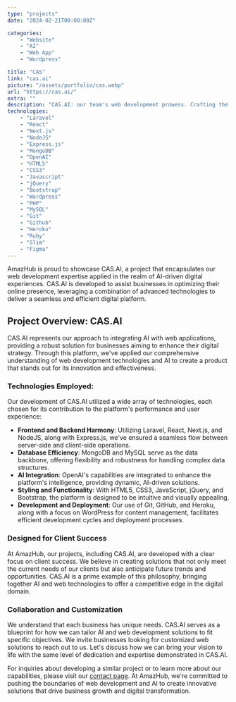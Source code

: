 ```yaml
---
type: "projects"
date: "2024-02-21T00:00:00Z"

categories: 
    - "Website"
    - "AI"
    - "Web App"
    - "Wordpress"

title: "CAS"
link: "cas.ai"
picture: "/assets/portfolio/cas.webp"
url: "https://cas.ai/"
extra: ""
description: "CAS.AI: our team's web development prowess. Crafting the digital experience for CAS.AI with innovation and expertise"
technologies:
    - "Laravel"
    - "React"
    - "Next.js"
    - "NodeJS"
    - "Express.js"
    - "MongoDB"
    - "OpenAI"
    - "HTML5"
    - "CSS3"
    - "Javascript"
    - "jQuery"
    - "Bootstrap"
    - "Wordpress"
    - "PHP"
    - "MySQL"
    - "Git"
    - "Github"
    - "Heroku"
    - "Ruby"
    - "Slim"
    - "Figma"
---
```

AmazHub is proud to showcase CAS.AI, a project that encapsulates our web development expertise applied in the realm of AI-driven digital experiences. CAS.AI is developed to assist businesses in optimizing their online presence, leveraging a combination of advanced technologies to deliver a seamless and efficient digital platform.

## Project Overview: CAS.AI
CAS.AI represents our approach to integrating AI with web applications, providing a robust solution for businesses aiming to enhance their digital strategy. Through this platform, we've applied our comprehensive understanding of web development technologies and AI to create a product that stands out for its innovation and effectiveness.

### Technologies Employed:
Our development of CAS.AI utilized a wide array of technologies, each chosen for its contribution to the platform's performance and user experience:

- **Frontend and Backend Harmony**: Utilizing Laravel, React, Next.js, and NodeJS, along with Express.js, we've ensured a seamless flow between server-side and client-side operations.
- **Database Efficiency**: MongoDB and MySQL serve as the data backbone, offering flexibility and robustness for handling complex data structures.
- **AI Integration**: OpenAI's capabilities are integrated to enhance the platform's intelligence, providing dynamic, AI-driven solutions.
- **Styling and Functionality**: With HTML5, CSS3, JavaScript, jQuery, and Bootstrap, the platform is designed to be intuitive and visually appealing.
- **Development and Deployment**: Our use of Git, GitHub, and Heroku, along with a focus on WordPress for content management, facilitates efficient development cycles and deployment processes.

### Designed for Client Success
At AmazHub, our projects, including CAS.AI, are developed with a clear focus on client success. We believe in creating solutions that not only meet the current needs of our clients but also anticipate future trends and opportunities. CAS.AI is a prime example of this philosophy, bringing together AI and web technologies to offer a competitive edge in the digital domain.

### Collaboration and Customization
We understand that each business has unique needs. CAS.AI serves as a blueprint for how we can tailor AI and web development solutions to fit specific objectives. We invite businesses looking for customized web solutions to reach out to us. Let's discuss how we can bring your vision to life with the same level of dedication and expertise demonstrated in CAS.AI.

For inquiries about developing a similar project or to learn more about our capabilities, please visit our [contact page](https://vasilkoff.com/contact-us). At AmazHub, we're committed to pushing the boundaries of web development and AI to create innovative solutions that drive business growth and digital transformation.